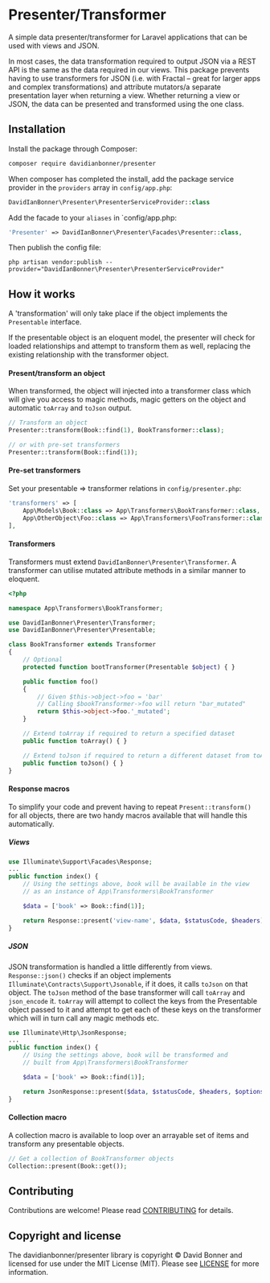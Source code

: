 # Presenter/Transformer

A simple data presenter/transformer for Laravel applications that can be used with views and JSON.

In most cases, the data transformation required to output JSON via a REST API is the same as the data required in our views. This package prevents having to use transformers for JSON (i.e. with Fractal – great for larger apps and complex transformations) and attribute mutators/a separate presentation layer when returning a view. Whether returning a view or JSON, the data can be presented and transformed using the one class.

## Installation

Install the package through Composer:

```bash
composer require davidianbonner/presenter
```

When composer has completed the install, add the package service provider in the `providers` array in `config/app.php`:

```php
DavidIanBonner\Presenter\PresenterServiceProvider::class
```

Add the facade to your `aliases` in `config/app.php:

```php
'Presenter' => DavidIanBonner\Presenter\Facades\Presenter::class,
```

Then publish the config file:

```
php artisan vendor:publish --provider="DavidIanBonner\Presenter\PresenterServiceProvider"
```

## How it works

A 'transformation' will only take place if the object implements the `Presentable` interface.

If the presentable object is an eloquent model, the presenter will check for loaded relationships and attempt to transform them as well, replacing the existing relationship with the transformer object.

#### Present/transform an object

When transformed, the object will injected into a transformer class which will give you access to magic methods, magic getters on the object and automatic `toArray` and `toJson` output.

```php
// Transform an object
Presenter::transform(Book::find(1), BookTransformer::class);

// or with pre-set transformers
Presenter::transform(Book::find(1));
```

#### Pre-set transformers

Set your presentable => transformer relations in `config/presenter.php`:

```php
'transformers' => [
    App\Models\Book::class => App\Transformers\BookTransformer::class,
    App\OtherObject\Foo::class => App\Transformers\FooTransformer::class,
],
```

#### Transformers

Transformers must extend `DavidIanBonner\Presenter\Transformer`. A transformer can utilise mutated attribute methods in a similar manner to eloquent.

```php
<?php

namespace App\Transformers\BookTransformer;

use DavidIanBonner\Presenter\Transformer;
use DavidIanBonner\Presenter\Presentable;

class BookTransformer extends Transformer
{
    // Optional
    protected function bootTransformer(Presentable $object) { }

    public function foo()
    {
        // Given $this->object->foo = 'bar'
        // Calling $bookTransformer->foo will return "bar_mutated"
        return $this->object->foo.'_mutated';
    }

    // Extend toArray if required to return a specified dataset
    public function toArray() { }

    // Extend toJson if required to return a different dataset from toArray
    public function toJson() { }
}
```

#### Response macros

To simplify your code and prevent having to repeat `Present::transform()` for all objects, there are two handy macros available that will handle this automatically.

##### Views

```php
use Illuminate\Support\Facades\Response;
...
public function index() {
    // Using the settings above, book will be available in the view
    // as an instance of App\Transformers\BookTransformer

    $data = ['book' => Book::find(1)];

    return Response::present('view-name', $data, $statusCode, $headers);
}
```

##### JSON

JSON transformation is handled a little differently from views. `Response::json()` checks if an object implements `Illuminate\Contracts\Support\Jsonable`, if it does, it calls `toJson` on that object. The `toJson` method of the base transformer will call `toArray` and `json_encode` it. `toArray` will attempt to collect the keys from the Presentable object passed to it and attempt to get each of these keys on the transformer which will in turn call any magic methods etc.

```php
use Illuminate\Http\JsonResponse;
...
public function index() {
    // Using the settings above, book will be transformed and
    // built from App\Transformers\BookTransformer

    $data = ['book' => Book::find(1)];

    return JsonResponse::present($data, $statusCode, $headers, $options);
}
```

#### Collection macro

A collection macro is available to loop over an arrayable set of items and transform any presentable objects.

```php
// Get a collection of BookTransformer objects
Collection::present(Book::get());
```

## Contributing

Contributions are welcome! Please read [CONTRIBUTING](https://github.com/davidianbonner/presenter/blob/master/CONTRIBUTING.md) for details.


## Copyright and license

The davidianbonner/presenter library is copyright © David Bonner and licensed for use under the MIT License (MIT). Please see [LICENSE](https://github.com/davidianbonner/presenter/blob/master/LICENSE) for more information.
